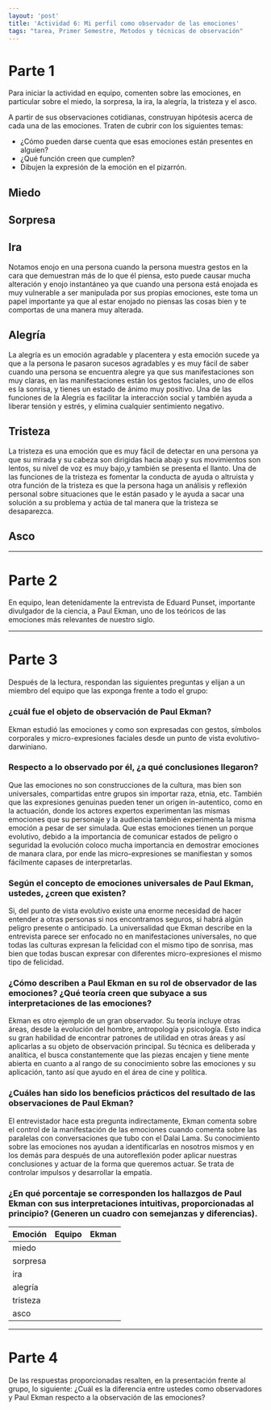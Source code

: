 ```yaml
---
layout: 'post'
title: 'Actividad 6: Mi perfil como observador de las emociones'
tags: "tarea, Primer Semestre, Metodos y técnicas de observación"
---
```


# Parte 1

Para iniciar la actividad en equipo, comenten sobre las emociones, en particular sobre el miedo, la sorpresa, la ira, la alegría, la tristeza y el asco.

A partir de sus observaciones cotidianas, construyan hipótesis acerca de cada una de las emociones. Traten de cubrir con los siguientes temas:

* ¿Cómo pueden darse cuenta que esas emociones están presentes en alguien?
* ¿Qué función creen que cumplen?
* Dibujen la expresión de la emoción en el pizarrón.


## Miedo


## Sorpresa


## Ira

Notamos enojo en una persona cuando la persona muestra gestos en la cara que demuestran más de lo que él piensa, esto puede causar mucha alteración y enojo instantáneo ya que cuando una persona está enojada es muy vulnerable a ser manipulada por sus propias emociones, este toma un papel importante ya que al estar enojado no piensas las cosas bien y te comportas de una manera muy alterada.


## Alegría

La alegría es un emoción  agradable y placentera y esta emoción sucede ya que a la persona le pasaron sucesos agradables y es muy fácil de saber cuando una persona se encuentra alegre ya que sus manifestaciones son muy claras, en las manifestaciones están los gestos faciales, uno de ellos es la sonrisa, y tienes un estado de ánimo muy positivo. Una de las funciones de la Alegría es facilitar la interacción social y también ayuda a liberar tensión y estrés, y elimina cualquier sentimiento negativo.



## Tristeza

La tristeza es una emoción que es muy fácil de detectar en una persona ya que su mirada y su cabeza son dirigidas hacia abajo y sus movimientos son lentos, su nivel de voz es muy bajo,y también se presenta el llanto. Una de las funciones de la tristeza es fomentar la conducta de ayuda o altruista y otra función de la tristeza es que la persona haga un análisis y reflexión personal sobre situaciones que le están pasado y le ayuda a sacar una solución a su problema y actúa de tal manera que la tristeza se desaparezca.


## Asco



---

# Parte 2

En equipo, lean detenidamente la entrevista de Eduard Punset, importante divulgador de la ciencia, a Paul Ekman, uno de los teóricos de las emociones más relevantes de nuestro siglo.

---

# Parte 3

Después de la lectura, respondan las siguientes preguntas y elijan a un miembro del equipo que las exponga frente a todo el grupo:

### ¿cuál fue el objeto de observación de Paul Ekman?

Ekman estudió las emociones y como son expresadas con gestos, símbolos corporales y micro-expresiones faciales desde un punto de vista evolutivo-darwiniano.

### Respecto a lo observado por él, ¿a qué conclusiones llegaron?

Que las emociones no son construcciones de la cultura, mas bien son universales, compartidas entre grupos sin importar raza, etnia, etc. También que las expresiones genuinas pueden tener un origen in-autentico, como en la actuación, donde los actores expertos experimentan las mismas emociones que su personaje y la audiencia también experimenta la misma emoción a pesar de ser simulada. Que estas emociones tienen un porque evolutivo, debido a la importancia de comunicar estados de peligro o seguridad la evolución coloco mucha importancia en demostrar emociones de manara clara, por ende las micro-expresiones se manifiestan y somos fácilmente capases de interpretarlas.

### Según el concepto de emociones universales de Paul Ekman, ustedes, ¿creen que existen?

Si, del punto de vista evolutivo existe una enorme necesidad de hacer entender a otras personas si nos encontramos seguros, si habrá algún peligro presente o anticipado. La universalidad que Ekman describe en la entrevista parece ser enfocado no en manifestaciones universales, no que todas las culturas expresan la felicidad con el mismo tipo de sonrisa, mas bien que todas buscan expresar con diferentes micro-expresiones el mismo tipo de felicidad.

### ¿Cómo describen a Paul Ekman en su rol de observador de las emociones? ¿Qué teoría creen que subyace a sus interpretaciones de las emociones?

Ekman es otro ejemplo de un gran observador. Su teoría incluye otras áreas, desde la evolución del hombre, antropología y psicología. Esto indica su gran habilidad de encontrar patrones de utilidad en otras áreas y así aplicarlas a su objeto de observación principal. Su técnica es deliberada y analítica, el busca constantemente que las piezas encajen y tiene mente abierta en cuanto a al rango de su conocimiento sobre las emociones y su aplicación, tanto así que ayudo en el área de cine y política.

### ¿Cuáles han sido los beneficios prácticos del resultado de las observaciones de Paul Ekman?

El entrevistador hace esta pregunta indirectamente, Ekman comenta sobre el control de la manifestación de las emociones cuando comenta sobre las paralelas con conversaciones que tubo con el Dalai Lama. Su conocimiento sobre las emociones nos ayudan a identificarlas en nosotros mismos y en los demás para después de una autoreflexión poder aplicar nuestras conclusiones y actuar de la forma que queremos actuar. Se trata de controlar impulsos y desarrollar la empatía. 


### ¿En qué porcentaje se corresponden los hallazgos de Paul Ekman con sus interpretaciones intuitivas, proporcionadas al principio? (Generen un cuadro con semejanzas y diferencias).




| Emoción  | Equipo | Ekman |
|----------|--------|-------|
| miedo    |        |       |
| sorpresa |        |       |
| ira      |        |       |
| alegría  |        |       |
| tristeza |        |       |
| asco     |        |       |


---

# Parte 4

De las respuestas proporcionadas resalten, en la presentación frente al grupo, lo siguiente:
¿Cuál es la diferencia entre ustedes como observadores y Paul Ekman respecto a la observación de las emociones?









